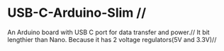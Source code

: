 # USB-C-Arduino-Slim //
An Arduino board with USB C port for data transfer and power.//
It bit lengthier than Nano. Because it has 2 voltage regulators(5V and 3.3V)//

